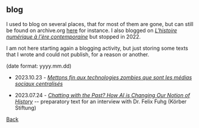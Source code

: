 ## blog

I used to blog on several places, that for most of them are gone, but can still be found on archive.org [here](https://web.archive.org/web/20120723191731/http://www.clavert.net/wordpress/) for instance. I also blogged on [*L'histoire numérique à l'ère contemporaine*](https://histnum.hypotheses.org) but stopped in 2022.

I am not here starting again a blogging activity, but just storing some texts that I wrote and could not publish, for a reason or another.

(date format: yyyy.mm.dd)


- 2023.10.23 - [*Mettons fin aux technologies zombies que sont les médias sociaux centralisés*](blog/20231025.md)

- 2023.07.24 - [*Chatting with the Past? How AI is Changing Our Notion of History*](blog/20230724.md) -- preparatory text for an interview with Dr. Felix Fuhg (Körber Stiftung)


[Back](https://inactinique.net/)
